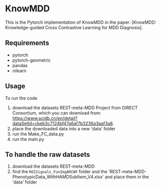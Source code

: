 # KnowMDD
This is the Pytorch implementation of KnowMDD in the paper: [KnowMDD: Knowledge-guided Cross Contrastive Learning for MDD Diagnosis].

## Requirements
- pytorch
- pytorch-geometric
- pandas
- nilearn


## Usage
To run the code
1. download the datasets REST-meta-MDD Project from DIRECT Consortium, which you can download from: https://www.scidb.cn/en/detail?dataSetId=cbeb3c7124bf47a6af7b3236a3aaf3a8.
2. place the downloaded data into a new 'data' folder
1. run the Make_FC_data.py
2. run the main.py

## To handle the raw datasets
1. download the datasets REST-meta-MDD
2. find the `ROISignals_FunImgARCWF` folder and the 'REST-meta-MDD-PhenotypicData_WithHAMDSubItem_V4.xlsx' and place them in the 'data' folder
